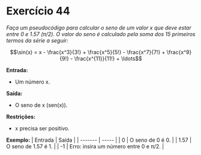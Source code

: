 # Exercício 44

*Faça um pseudocódigo para calcular o seno de um valor x que deve estar entre 0 e 1.57 (π/2). O valor do seno é calculado pela soma dos 15 primeiros termos da série a seguir:*

$$\sin(x) = x - \frac{x^3}{3!} + \frac{x^5}{5!} - \frac{x^7}{7!} + \frac{x^9}{9!} - \frac{x^{11}}{11!} + \ldots$$


**Entrada:**
- Um número x.

**Saída:**
- O seno de x (sen(x)).

**Restrições:**
- x precisa ser positivo.

**Exemplo:**
| Entrada | Saída |
| ------- | ----- |
| 0 | O seno de 0 é 0. |
| 1.57 | O seno de 1.57 é 1. |
| -1 | Erro: insira um número entre 0 e π/2. |
